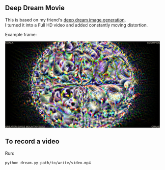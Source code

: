 ## Deep Dream Movie
This is based on my friend's [deep dream image generation](https://github.com/Laminarkompot/DeepDream_PyTorch).  
I turned it into a Full HD video and added constantly moving distortion.

Example frame:

![](example.png)

## To record a video
Run:
```
python dream.py path/to/write/video.mp4
```

